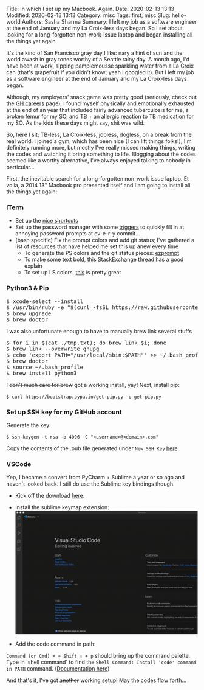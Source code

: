 Title: In which I set up my Macbook. Again.
Date: 2020-02-13 13:13
Modified: 2020-02-13 13:13
Category: misc
Tags: first, misc
Slug: hello-world
Authors: Sasha Sharma
Summary: I left my job as a software engineer at the end of January and my La Croix-less days began. So I set about looking for a long-forgotten non-work-issue laptop and began installing all the things yet again

It's the kind of San Francisco gray day I like: nary a hint of sun and the world awash in gray tones worthy of a Seattle rainy day. A month ago, I'd have been at work, sipping pamplemousse sparkling water from a La Croix can (that's grapefruit if you didn't know; yeah I googled it). But I left my job as a software engineer at the end of January and my La Croix-less days began.

Although, my employers' snack game was pretty good (seriously, check out the [GH careers](https://guardanthealth.com/careers/jobs/) page), I found myself physically and emotionally exhausted at the end of an year that included fairly advanced tuberculosis for me, a broken femur for my SO, and TB + an allergic reaction to TB medication for my SO. As the kids these days might say, shit was wild. 

So, here I sit; TB-less, La Croix-less, jobless, dogless, on a break from the real world. I joined a gym, which has been nice (I can lift things folks!), I'm definitely running more, but mostly I've really missed making things, writing the codes and watching it bring something to life. Blogging about the codes seemed like a worthy alternative, I've always enjoyed talking to nobody in particular...

First, the inevitable search for a long-forgotten non-work issue laptop. Et voila, a 2014 13" Macbook pro presented itself and I am going to install all the things yet again:


### iTerm 

- Set up the [nice shortcuts](https://medium.com/@jonnyhaynes/jump-forwards-backwards-and-delete-a-word-in-iterm2-on-mac-os-43821511f0a)
- Set up the password manager with some [triggers](https://iterm2.com/documentation-triggers.html) to quickly fill in at annoying password prompts at ev-e-r-y commit...
- (bash specific) Fix the prompt colors and add git status; I've gathered a list of resources that have helped me set this up anew every time
    - To generate the PS colors and the git status pieces: [ezprompt](http://ezprompt.net/)
    - To make some text bold, [this](https://unix.stackexchange.com/questions/31695/how-to-make-the-terminal-display-usermachine-in-bold-letters) StackExchange thread has a good explain
    - To set up LS colors, [this](https://geoff.greer.fm/lscolors/) is pretty great 

    
### Python3 & Pip
<pre>
$ xcode-select --install
$ /usr/bin/ruby -e "$(curl -fsSL https://raw.githubusercontent.com/Homebrew/install/master/install)"
$ brew upgrade
$ brew doctor
</pre>

I was also unfortunate enough to have to manually brew link several stuffs

<pre>
$ for i in $(cat ./tmp.txt); do brew link $i; done
$ brew link --overwrite gnupg
$ echo 'export PATH="/usr/local/sbin:$PATH"' >> ~/.bash_profile
$ brew doctor
$ source ~/.bash_profile
$ brew install python3
</pre>

I <s>don't much care for brew</s> got a working install, yay! Next, install pip:


    $ curl https://bootstrap.pypa.io/get-pip.py -o get-pip.py



### Set up SSH key for my GitHub account 

Generate the key: 


    $ ssh-keygen -t rsa -b 4096 -C "<username>@<domain>.com"


Copy the contents of the .pub file generated under `New SSH Key` [here](https://github.com/settings/keys)

### VSCode
Yep, I became a convert from PyCharm + Sublime a year or so ago and haven't looked back. I still do use the Sublime key bindings though.

- Kick off the download [here](https://code.visualstudio.com/download). 
- Install the sublime keymap extension:
![Alt Text](images/sublime-keymap.gif)

- Add the code command in path:

`Command (or Cmd) ⌘ + Shift ⇧ + p` should bring up the command palette. Type in 'shell command' to find the `Shell Command: Install 'code' command in PATH` command. ([Documentation here](https://code.visualstudio.com/docs/setup/mac#_launching-from-the-command-line))



And that's it, I've got a<s>nother</s> working setup! May the codes flow forth... 
